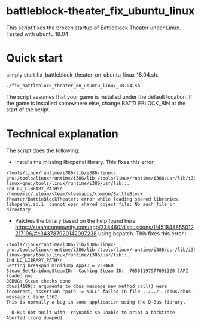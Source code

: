 # battleblock-theater_fix_ubuntu_linux
This script fixes the broken startup of Battleblock Theater under Linux. Tested with ubuntu 18.04

# Quick start
simply start fix_battleblock_theater_on_ubuntu_linux_18.04.sh. 
```
./fix_battleblock_theater_on_ubuntu_linux_18.04.sh
```
The script assumes that your game is installed under the default location. If the game is installed somewhere else, change BATTLEBLOCK_BIN at the start of the script.

# Technical explanation
The script does the following:
- installs the missing libopenal library. This fixes this error:
```
/tools/linux/runtime/i386/lib/i386-linux-gnu:/tools/linux/runtime/i386/lib:/tools/linux/runtime/i386/usr/lib/i386-linux-gnu:/tools/linux/runtime/i386/usr/lib::.
End LD_LIBRARY_PATH\n
/home/mic/.steam/steam/steamapps/common/BattleBlock Theater/BattleBlockTheater: error while loading shared libraries: libopenal.so.1: cannot open shared object file: No such file or directory
```
- Patches the binary based on the help found here https://steamcommunity.com/app/238460/discussions/1/451848855012217196/#c343787920142097238 using bspatch.
This fixes this error : 
```
/tools/linux/runtime/i386/lib/i386-linux-gnu:/tools/linux/runtime/i386/lib:/tools/linux/runtime/i386/usr/lib/i386-linux-gnu:/tools/linux/runtime/i386/usr/lib::.
End LD_LIBRARY_PATH\n
Setting breakpad minidump AppID = 238460
Steam_SetMinidumpSteamID:  Caching Steam ID:  76561197977691320 [API loaded no]
DEBUG: Steam checks done
dbus[4189]: arguments to dbus_message_new_method_call() were incorrect, assertion "path != NULL" failed in file ../../../dbus/dbus-message.c line 1362.
This is normally a bug in some application using the D-Bus library.

  D-Bus not built with -rdynamic so unable to print a backtrace
Aborted (core dumped)
```
